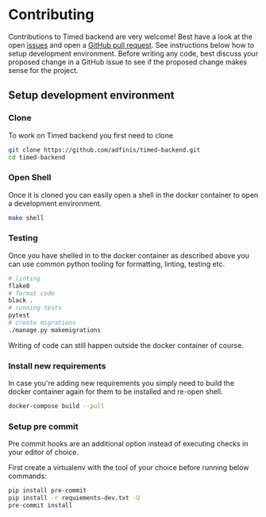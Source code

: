 # Contributing

Contributions to Timed backend are very welcome! Best have a look at the open [issues](https://github.com/adfinis/timed-backend)
and open a [GitHub pull request](https://github.com/adfinis/timed-backend/compare). See instructions below how to setup development
environment. Before writing any code, best discuss your proposed change in a GitHub issue to see if the proposed change makes sense for the project.

## Setup development environment

### Clone

To work on Timed backend you first need to clone

```bash
git clone https://github.com/adfinis/timed-backend.git
cd timed-backend
```

### Open Shell

Once it is cloned you can easily open a shell in the docker container to
open a development environment.

```bash
make shell
```

### Testing

Once you have shelled in to the docker container as described above
you can use common python tooling for formatting, linting, testing
etc.

```bash
# linting
flake8
# format code
black .
# running tests
pytest
# create migrations
./manage.py makemigrations
```

Writing of code can still happen outside the docker container of course.

### Install new requirements

In case you're adding new requirements you simply need to build the docker container
again for them to be installed and re-open shell.

```bash
docker-compose build --pull
```

### Setup pre commit

Pre commit hooks are an additional option instead of executing checks in your editor of choice.

First create a virtualenv with the tool of your choice before running below commands:

```bash
pip install pre-commit
pip install -r requiements-dev.txt -U
pre-commit install
```
